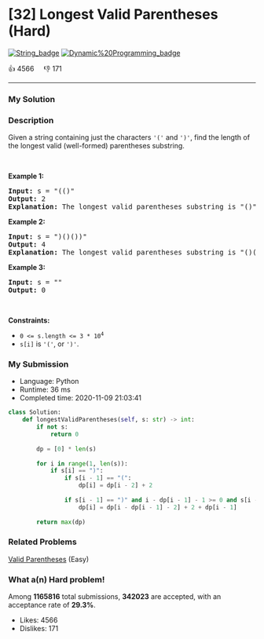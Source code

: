 # [32] Longest Valid Parentheses (Hard)

[![String_badge](https://img.shields.io/badge/topic-String-green.svg)](https://leetcode.com/problems/longest-valid-parentheses/)  [![Dynamic%20Programming_badge](https://img.shields.io/badge/topic-Dynamic%20Programming-green.svg)](https://leetcode.com/problems/longest-valid-parentheses/) 

:+1: 4566 &nbsp; &nbsp; :thumbsdown: 171

---

### My Solution


### Description
<p>Given a string containing just the characters <code>&#39;(&#39;</code> and <code>&#39;)&#39;</code>, find the length of the longest valid (well-formed) parentheses substring.</p>

<p>&nbsp;</p>
<p><strong>Example 1:</strong></p>

<pre>
<strong>Input:</strong> s = &quot;(()&quot;
<strong>Output:</strong> 2
<strong>Explanation:</strong> The longest valid parentheses substring is &quot;()&quot;.
</pre>

<p><strong>Example 2:</strong></p>

<pre>
<strong>Input:</strong> s = &quot;)()())&quot;
<strong>Output:</strong> 4
<strong>Explanation:</strong> The longest valid parentheses substring is &quot;()()&quot;.
</pre>

<p><strong>Example 3:</strong></p>

<pre>
<strong>Input:</strong> s = &quot;&quot;
<strong>Output:</strong> 0
</pre>

<p>&nbsp;</p>
<p><strong>Constraints:</strong></p>

<ul>
	<li><code>0 &lt;= s.length &lt;= 3 * 10<sup>4</sup></code></li>
	<li><code>s[i]</code> is <code>&#39;(&#39;</code>, or <code>&#39;)&#39;</code>.</li>
</ul>



### My Submission

- Language: Python
- Runtime: 36 ms
- Completed time: 2020-11-09 21:03:41

```Python
class Solution:
    def longestValidParentheses(self, s: str) -> int:
        if not s:
            return 0
        
        dp = [0] * len(s) 
        
        for i in range(1, len(s)):
            if s[i] == ")":
                if s[i - 1] == "(":
                    dp[i] = dp[i - 2] + 2
                
                if s[i - 1] == ")" and i - dp[i - 1] - 1 >= 0 and s[i - dp[i- 1] - 1] == "(":
                    dp[i] = dp[i - dp[i - 1] - 2] + 2 + dp[i - 1]
        
        return max(dp)
```


### Related Problems
[Valid Parentheses](https://leetcode.com/problems/valid-parentheses/) (Easy) <br>



### What a(n) Hard problem!
Among **1165816** total submissions, **342023** are accepted, with an acceptance rate of **29.3%**. <br>

- Likes: 4566
- Dislikes: 171

